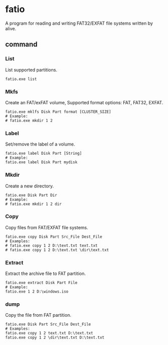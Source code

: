 # fatio

A program for reading and writing FAT32/EXFAT file systems written by alive.

## command

### List

List supported partitions.

```shell
fatio.exe list
```

### Mkfs

Create an FAT/exFAT volume, Supported format options: FAT, FAT32, EXFAT.

```shell
fatio.exe mklfs Disk Part format [CLUSTER_SIZE]
# Example:
# fatio.exe mkdir 1 2
```

### Label

Set/remove the label of a volume.

```shell
fatio.exe label Disk Part [String]
# Example:
fatio.exe label Disk Part mydisk
```

### Mkdir

Create a new directory.

```shell
fatio.exe Disk Part Dir
# Example:
# fatio.exe mkdir 1 2 dir
```

### Copy

Copy files from FAT/EXFAT file systems.

```shell
fatio.exe copy Disk Part Src_File Dest_File
# Examples:
# fatio.exe copy 1 2 D:\text.txt text.txt
# fatio.exe copy 1 2 D:\text.txt \dir\text.txt
```

### Extract

Extract the archive file to FAT partition.

```shell
fatio.exe extract Disk Part File
# Example:
fatio.exe 1 2 D:\windows.iso
```

### dump

Copy the file from FAT partition.

```shell
fatio.exe Disk Part Src_File Dest_File
# Examples:
fatio.exe copy 1 2 text.txt D:\text.txt
fatio.exe copy 1 2 \dir\text.txt D:\text.txt
```
